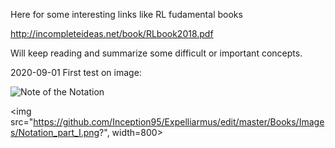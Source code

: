 Here for some interesting links like RL fudamental books

http://incompleteideas.net/book/RLbook2018.pdf

Will keep reading and summarize some difficult or important concepts.

2020-09-01
First test on image:

![Note of the Notation](https://github.com/Inception95/Expelliarmus/edit/master/Books/Images/Notation_part_I.png?raw=true)

<img src="https://github.com/Inception95/Expelliarmus/edit/master/Books/Images/Notation_part_I.png?", width=800>
